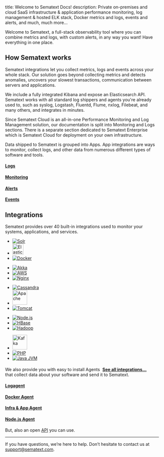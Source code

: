 title: Welcome to Sematext Docs!
description: Private on-premises and cloud SaaS infrastructure & application performance monitoring, log management & hosted ELK stack, Docker metrics and logs, events and alerts, and much, much more...

Welcome to Sematext, a full-stack observability tool where you can combine metrics and logs, with custom alerts, in any way you want! Have everything in one place.

## How Sematext works
Sematext integrations let you collect metrics, logs and events across your whole stack. Our solution goes beyond collecting metrics and detects anomalies, uncovers your slowest transactions, communication between servers and applications.

We include a fully integrated Kibana and expose an Elasticsearch API. Sematext works with all standard log shippers and agents you're already used to, such as syslog, Logstash, Fluentd, Flume, nxlog, Filebeat, and many others, and integrates in minutes.

Since Sematext Cloud is an all-in-one Performance Monitoring and Log Management solution, our documentation is split into Monitoring and Logs sections. There is a separate section dedicated to Sematext Enterprise which is Sematext Cloud for deployment on your own infrastructure.

Data shipped to Sematext is grouped into Apps. App integrations are ways to monitor, collect logs, and other data from numerous different types of software and tools.

<div class="mdl-grid">
	<div class="mdl-cell mdl-cell--3-col">
		<a href="/docs/logs/">
			<div class="demo-card-event mdl-card mdl-shadow--2dp logs-card">
				<div class="mdl-card__title mdl-card--expand">
					<h4>
						Logs
					</h4>
				</div>
			</div>
		</a>
	</div>
	<div class="mdl-cell mdl-cell--3-col">
		<a href="/docs/monitoring/">
			<div class="demo-card-event mdl-card mdl-shadow--2dp monitoring-card">
				<div class="mdl-card__title mdl-card--expand">
					<h4>
						Monitoring
					</h4>
				</div>
			</div>
		</a>
	</div>
	<div class="mdl-cell mdl-cell--3-col">
		<a href="/docs/alerts/">
			<div class="demo-card-event mdl-card mdl-shadow--2dp alerts-card">
				<div class="mdl-card__title mdl-card--expand">
					<h4>
						Alerts
					</h4>
				</div>
			</div>
		</a>
	</div>
	<div class="mdl-cell mdl-cell--3-col">
		<a href="/docs/events/">
			<div class="demo-card-event mdl-card mdl-shadow--2dp events-card">
				<div class="mdl-card__title mdl-card--expand">
					<h4>
						Events
					</h4>
				</div>
			</div>
		</a>
	</div>
</div>


## Integrations
Sematext provides over 40 built-in integrations used to monitor your systems, applications, and services.

<div class="mdl-cell--12-col">
	<div class="demo-card-event mdl-card mdl-shadow--2dp">
		<div class="mdl-card__title mdl-card--expand">
			<ul class="demo-list-icon mdl-list integrations-card-list">
				<li class="mdl-list__item">
					<span class="mdl-list__item-primary-content">
						<a href="/docs/integration/solr/">
							<img src="/docs/images/integrations/solr.svg" alt="Solr" title="Apache Solr">
						</a>
					</span>
				</li>
				<li class="mdl-list__item">
					<span class="mdl-list__item-primary-content">
						<a href="/docs/integration/elasticsearch/">
							<img src="/docs/images/integrations/elasticsearch.svg" style="width:36px; height:36px;" alt="Elasticsearch" title="Elasticsearch">
						</a>
					</span>
				</li>
				<li class="mdl-list__item">
					<span class="mdl-list__item-primary-content">
						<a href="/docs/integration/docker/">
							<img src="/docs/images/integrations/docker.svg" alt="Docker" title="Docker">
						</a>
					</span>
				</li>
			</ul>
			<ul class="demo-list-icon mdl-list integrations-card-list">
				<li class="mdl-list__item">
					<span class="mdl-list__item-primary-content">
						<a href="/docs/integration/akka/">
							<img src="/docs/images/integrations/akka.svg" alt="Akka" title="Akka">
						</a>
					</span>
				</li>
				<li class="mdl-list__item">
					<span class="mdl-list__item-primary-content">
						<a href="/docs/integration/aws/">
							<img src="/docs/images/integrations/aws.svg" alt="AWS" style="min-width: 72px;" title="AWS - Amazon Web Services">
						</a>
					</span>
				</li>
				<li class="mdl-list__item">
					<span class="mdl-list__item-primary-content">
						<a href="/docs/integration/nginx/">
							<img src="/docs/images/integrations/nginx.svg" alt="Nginx" title="Nginx">
						</a>
					</span>
				</li>
			</ul>
			<ul class="demo-list-icon mdl-list integrations-card-list">
				<li class="mdl-list__item">
					<span class="mdl-list__item-primary-content">
						<a href="/docs/integration/cassandra/">
							<img src="/docs/images/integrations/cassandra.svg" alt="Cassandra" title="Cassandra">
						</a>
					</span>
				</li>
				<li class="mdl-list__item">
					<span class="mdl-list__item-primary-content">
						<a href="/docs/integration/apache/">
							<img src="/docs/images/integrations/apache.svg" alt="Apache" title="Apache" style="height: 48px;">
						</a>
					</span>
				</li>
				<li class="mdl-list__item">
					<span class="mdl-list__item-primary-content">
						<a href="/docs/integration/tomcat/">
							<img src="/docs/images/integrations/tomcat.svg" alt="Tomcat" title="Tomcat">
						</a>
					</span>
				</li>
			</ul>
			<ul class="demo-list-icon mdl-list integrations-card-list">
				<li class="mdl-list__item">
					<span class="mdl-list__item-primary-content">
						<a href="/docs/integration/node.js/">
							<img src="/docs/images/integrations/nodejs-icon.svg" alt="Node.js" title="Node.js">
						</a>
					</span>
				</li>
				<li class="mdl-list__item">
					<span class="mdl-list__item-primary-content">
						<a href="/docs/integration/hbase/">
							<img src="/docs/images/integrations/hbase.svg" alt="HBase" title="Hbase">
						</a>
					</span>
				</li>
				<li class="mdl-list__item">
					<span class="mdl-list__item-primary-content">
						<a href="/docs/integration/hadoop/">
							<img src="/docs/images/integrations/hadoop.svg" alt="Hadoop" title="Hadoop">
						</a>
					</span>
				</li>
			</ul>
			<ul class="demo-list-icon mdl-list integrations-card-list">
					<li class="mdl-list__item">
						<span class="mdl-list__item-primary-content">
							<a href="/docs/integration/kafka/">
								<img src="/docs/images/integrations/kafka.svg" alt="Kafka" style="height: 48px;" title="Kafka">
							</a>
						</span>
					</li>
					<li class="mdl-list__item">
						<span class="mdl-list__item-primary-content">
							<a href="/docs/integration/php/">
								<img src="/docs/images/integrations/php.svg" alt="PHP" title="PHP">
							</a>
						</span>
					</li>
					<li class="mdl-list__item">
						<span class="mdl-list__item-primary-content">
							<a href="/docs/integration/jvm/">
								<img src="/docs/images/integrations/java.svg" alt="Java JVM" title="Java JVM">
							</a>
						</span>
					</li>
				</ul>
		</div>
		<h4>
			<a href="/docs/integration/" style="padding-right:8%; float:right;">See all integrations...</a>
		</h4>
	</div>
</div>

We also provide you with easy to install Agents that collect data about your software and send it to Sematext.

<div class="mdl-grid">
	<div class="mdl-cell mdl-cell--3-col">
		<a href="/docs/logagent/">
			<div class="demo-card-event mdl-card mdl-shadow--2dp logagent-card">
				<div class="mdl-card__title mdl-card--expand">
					<h4>
						Logagent
					</h4>
				</div>
			</div>
		</a>
	</div>
	<div class="mdl-cell mdl-cell--3-col">
		<a href="/docs/containers/">
			<div class="demo-card-event mdl-card mdl-shadow--2dp docker-card">
				<div class="mdl-card__title mdl-card--expand">
					<h4>
						Docker Agent
					</h4>
				</div>
			</div>
		</a>
	</div>
	<div class="mdl-cell mdl-cell--3-col">
		<a href="/docs/monitoring/spm-client/">
			<div class="demo-card-event mdl-card mdl-shadow--2dp kubernetes-card">
				<div class="mdl-card__title mdl-card--expand">
					<h4>
						Infra & App Agent
					</h4>
				</div>
			</div>
		</a>
	</div>
	<div class="mdl-cell mdl-cell--3-col">
		<a href="/docs/monitoring/node-agent/">
			<div class="demo-card-event mdl-card mdl-shadow--2dp monitoring-card">
				<div class="mdl-card__title mdl-card--expand">
					<h4>
						Node.js Agent
					</h4>
				</div>
			</div>
		</a>
	</div>
</div>

But, also an open [API](/api/) you can use.

---

If you have questions, we’re here to help. Don’t hesitate to contact us at [support@sematext.com](mailto:support@sematext.com).


<!-- Comment out outdated video / reuse code for video embeds
<div class="video_container">
<iframe class="video" src="https://www.youtube.com/embed/fY-j6g_oTmA" frameborder="0" allowfullscreen=""></iframe>
</div>
-->
